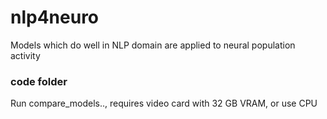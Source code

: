 # nlp4neuro
Models which do well in NLP domain are applied to neural population activity

### code folder
Run compare_models.., requires video card with 32 GB VRAM, or use CPU
